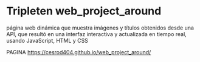 # Tripleten web_project_around
página web dinámica que muestra imágenes y títulos obtenidos desde una API, que resultó en una interfaz interactiva y actualizada en tiempo real, usando JavaScript, HTML y CSS


PAGINA
https://cesrod404.github.io/web_project_around/
